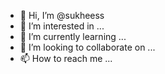- 👋 Hi, I’m @sukheess
- 👀 I’m interested in ...
- 🌱 I’m currently learning ...
- 💞️ I’m looking to collaborate on ...
- 📫 How to reach me ...

<!---
sukheess/sukheess is a ✨ special ✨ repository because its `README.md` (this file) appears on your GitHub profile.
You can click the Preview link to take a look at your changes.
--->
